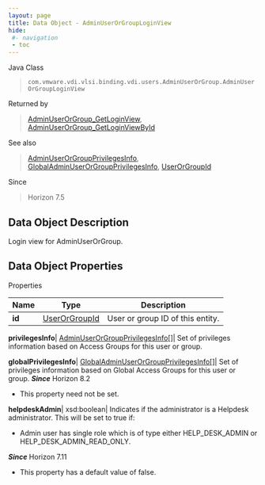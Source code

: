 ```yaml
---
layout: page
title: Data Object - AdminUserOrGroupLoginView
hide:
 #- navigation
 - toc
---
```






Java Class  
> `com.vmware.vdi.vlsi.binding.vdi.users.AdminUserOrGroup.AdminUserOrGroupLoginView`

Returned by  
> [AdminUserOrGroup_GetLoginView](vdi.users.AdminUserOrGroup.md#getLoginView), [AdminUserOrGroup_GetLoginViewById](vdi.users.AdminUserOrGroup.md#getLoginViewById)

See also  
> [AdminUserOrGroupPrivilegesInfo](vdi.users.AdminUserOrGroup.AdminUserOrGroupPrivilegesInfo.md), [GlobalAdminUserOrGroupPrivilegesInfo](vdi.users.AdminUserOrGroup.GlobalAdminUserOrGroupPrivilegesInfo.md), [UserOrGroupId](vdi.entity.UserOrGroupId.md)

Since  
> Horizon 7.5


## Data Object Description 

Login view for AdminUserOrGroup. 

## Data Object Properties

Properties

Name |  Type |  Description   
---|---|---  
**id**| [UserOrGroupId](vdi.entity.UserOrGroupId.md)|  User or group ID of this entity.   
  
**privilegesInfo**| [AdminUserOrGroupPrivilegesInfo[]](vdi.users.AdminUserOrGroup.AdminUserOrGroupPrivilegesInfo.md)|  Set of privileges information based on Access Groups for this user or group.   
  
**globalPrivilegesInfo**| [GlobalAdminUserOrGroupPrivilegesInfo[]](vdi.users.AdminUserOrGroup.GlobalAdminUserOrGroupPrivilegesInfo.md)|  Set of privileges information based on Global Access Groups for this user or group.  **_Since_** Horizon 8.2  


* This property need not be set.

  
**helpdeskAdmin**|  xsd:boolean|  Indicates if the administrator is a Helpdesk administrator. This will be set to true if: 

  * Admin user has single role which is of type either HELP_DESK_ADMIN or HELP_DESK_ADMIN_READ_ONLY.

**_Since_** Horizon 7.11  


  * This property has a default value of false.

  
  
  

  
  
